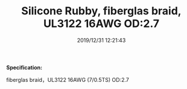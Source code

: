 ﻿---
layout: post 
title: Silicone Rubby, fiberglas braid, UL3122 16AWG OD:2.7
tags: UL3122
categories: wire-cable
overview: Silicone Rubby, fiberglas braid, UL3122 16AWG OD:2.7
series: FN10
part_number: A03122.16.006
thumb_img: static/202006/204-thumb-20200629083809.jpg
image: static/202006/204-20200629083809.jpg
date: 2019/12/31 12:21:43
---


<p>
	<b>Specification:</b> 
</p>
<p>
	fiberglas braid，UL3122 16AWG (7/0.5TS) OD:2.7
</p>
